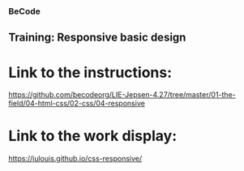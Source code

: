 ### BeCode
## Training: Responsive basic design

# Link to the instructions:

https://github.com/becodeorg/LIE-Jepsen-4.27/tree/master/01-the-field/04-html-css/02-css/04-responsive

# Link to the work display:

https://julouis.github.io/css-responsive/
